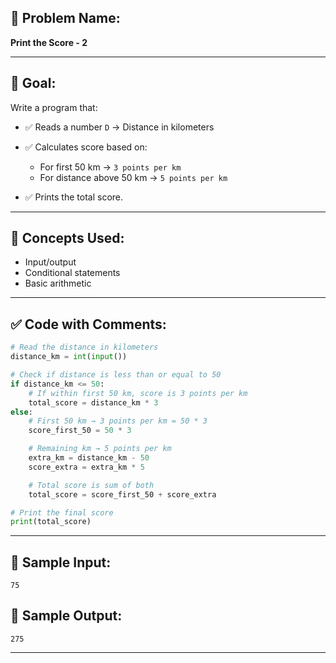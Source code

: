 ## 🧩 **Problem Name:**

**Print the Score - 2**

---

## 🎯 **Goal:**

Write a program that:

- ✅ Reads a number `D` → Distance in kilometers

- ✅ Calculates score based on:

  - For first 50 km → `3 points per km`
  - For distance above 50 km → `5 points per km`

- ✅ Prints the total score.

---

## 🧠 **Concepts Used:**

- Input/output
- Conditional statements
- Basic arithmetic

---

## ✅ **Code with Comments:**

```python
# Read the distance in kilometers
distance_km = int(input())

# Check if distance is less than or equal to 50
if distance_km <= 50:
    # If within first 50 km, score is 3 points per km
    total_score = distance_km * 3
else:
    # First 50 km → 3 points per km = 50 * 3
    score_first_50 = 50 * 3

    # Remaining km → 5 points per km
    extra_km = distance_km - 50
    score_extra = extra_km * 5

    # Total score is sum of both
    total_score = score_first_50 + score_extra

# Print the final score
print(total_score)
```

---

## 🧪 **Sample Input:**

```
75
```

## 🧾 **Sample Output:**

```
275
```

---
